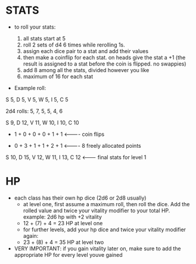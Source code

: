 # STATS

- to roll your stats:
  
  1) all stats start at 5
  2) roll 2 sets of d4 6 times while rerolling 1s.
  3) assign each dice pair to a stat and add their values
  4) then make a coinflip for each stat. on heads give the stat a +1 (the result is assigned to a stat before the coin is flipped. no swappies)
  5) add 8 among all the stats, divided however you like
  6) maximum of 16 for each stat

+ Example roll:
  
S 5, D 5, V 5, W 5, I 5, C 5

2d4 rolls: 5, 7, 5, 5, 4, 6

S 9, D 12, V 11, W 10, I 10, C 10

+ 1  + 0   + 0   + 0   + 1   + 1  <---- coin flips 

+ 0  + 3   + 1   + 1   + 2   + 1  <---- 8 freely allocated points

S 10, D 15, V 12, W 11, I 13, C 12 <--- final stats for level 1 

# HP 

+ each class has their own hp dice (2d6 or 2d8 usually)
  + at level one, first assume a maximum roll, then roll the dice. Add the rolled value and twice your vitality modifier to your total HP.
      example: 2d6 hp with +2 vitality
  - 12 + (7) + 4 = 23 HP at level one
  - for further levels, add your hp dice and twice your vitality modifier again: 
  - 23 + (8) + 4 = 35 HP at level two
+ VERY IMPORTANT: if you gain vitality later on, make sure to add the appropriate HP for every level youve gained

     
